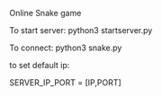 Online Snake game


To start server:
python3 startserver.py

To connect:
python3 snake.py


to set default ip:

SERVER_IP_PORT = [IP,PORT]
